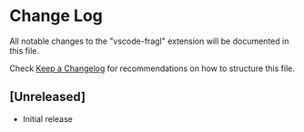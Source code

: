 # Change Log

All notable changes to the "vscode-fragl" extension will be documented in this file.

Check [Keep a Changelog](http://keepachangelog.com/) for recommendations on how to structure this file.

## [Unreleased]

- Initial release